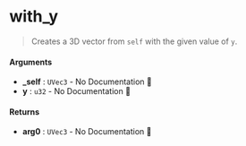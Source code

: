 # with\_y

>  Creates a 3D vector from `self` with the given value of `y`.

#### Arguments

- **\_self** : `UVec3` \- No Documentation 🚧
- **y** : `u32` \- No Documentation 🚧

#### Returns

- **arg0** : `UVec3` \- No Documentation 🚧